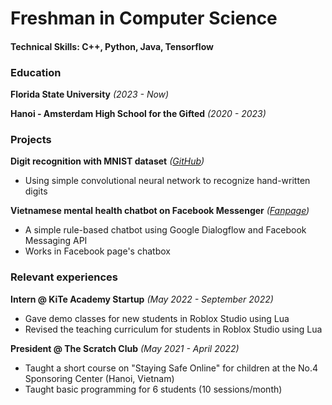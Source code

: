 # Freshman in Computer Science

#### Technical Skills: C++, Python, Java, Tensorflow

### Education
**Florida State University** *(2023 - Now)*

**Hanoi - Amsterdam High School for the Gifted** *(2020 - 2023)*

### Projects
**Digit recognition with MNIST dataset** *([GitHub](https://github.com/hoangvu5/lunar-lander-v2))*
- Using simple convolutional neural network to recognize hand-written digits

**Vietnamese mental health chatbot on Facebook Messenger** *([Fanpage](https://www.facebook.com/echo.mentalhealth))*
- A simple rule-based chatbot using Google Dialogflow and Facebook Messaging API
- Works in Facebook page's chatbox

### Relevant experiences
**Intern @ KiTe Academy Startup** *(May 2022 - September 2022)*
- Gave demo classes for new students in Roblox Studio using Lua
- Revised the teaching curriculum for students in Roblox Studio using Lua

**President @ The Scratch Club** *(May 2021 - April 2022)*
- Taught a short course on "Staying Safe Online" for children at the No.4 Sponsoring Center (Hanoi, Vietnam)
- Taught basic programming for 6 students (10 sessions/month)



